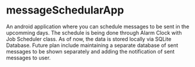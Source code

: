 # messageSchedularApp
An android application where you can schedule messages to be sent in the upcomming days. The schedule is being done through Alarm Clock with Job Scheduler class. As of now, the data is stored locally via SQLite Database. Future plan include maintaining a separate database of sent messages to be shown separately and adding the notification of sent messages to user.
